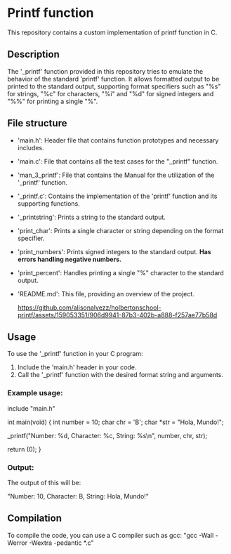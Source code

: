# Printf function

This repository contains a custom implementation of printf function in C.

## Description

The '_printf' function provided in this repository tries to emulate the behavior of the standard 'printf' function.
It allows formatted output to be printed to the standard output, supporting format specifiers such as "%s" for strings, "%c" for characters, "%i" and "%d" for signed integers and "%%" for printing a single "%".

## File structure

- 'main.h': Header file that contains function prototypes and necessary includes.
- 'main.c': File that contains all the test cases for the "_printf" function.
- 'man_3_printf': File that contains the Manual for the utilization of the '_printf' function.
- '_printf.c': Contains the implementation of the 'printf' function and its supporting functions.
- '_printstring': Prints a string to the standard output.
- 'print_char': Prints a single character or string depending on the format specifier.
- 'print_numbers': Prints signed integers to the standard output. **Has errors handling negative numbers.**
- 'print_percent': Handles printing a single "%" character to the standard output.
- 'README.md': This file, providing an overview of the project.

  https://github.com/alisonalvezz/holbertonschool-printf/assets/159053351/906d9941-87b3-402b-a888-f257ae77b58d


## Usage

To use the '_printf' function in your C program:

1. Include the 'main.h' header in your code.
2. Call the '_printf' function with the desired format string and arguments.

### Example usage:

include "main.h"

int main(void)
{
      int number = 10;
      char chr = 'B';
      char *str = "Hola, Mundo!";

_printf("Number: %d, Character: %c, String: %s\n", number, chr, str);

return (0);
}

### Output:

The output of this will be:

"Number: 10, Character: B, String: Hola, Mundo!"


## Compilation

To compile the code, you can use a C compiler such as gcc:
"gcc -Wall -Werror -Wextra -pedantic *.c"
